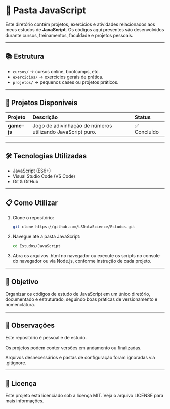# 📂 Pasta JavaScript

Este diretório contém projetos, exercícios e atividades relacionados aos meus estudos de **JavaScript**. Os códigos aqui presentes são desenvolvidos durante cursos, treinamentos, faculdade e projetos pessoais.

---

## 📚 Estrutura

- `cursos/` → cursos online, bootcamps, etc.
- `exercicios/` → exercícios gerais de prática.
- `projetos/` → pequenos cases ou projetos práticos.

---

## 📌 Projetos Disponíveis

| Projeto          | Descrição                                                                                              | Status       |
| :--------------- | :----------------------------------------------------------------------------------------------------- | :----------- |
| **game-js**      | Jogo de adivinhação de números utilizando JavaScript puro.                                             | ✅ Concluído |

---

## 🛠️ Tecnologias Utilizadas

- JavaScript (ES6+)
- Visual Studio Code (VS Code)
- Git & GitHub

---

## 📋 Como Utilizar

1. Clone o repositório:
   ```bash
   git clone https://github.com/LSDataScience/Estudos.git
   ```
2. Navegue até a pasta JavaScript:
   ```bash
   cd Estudos/JavaScript
   ```
3. Abra os arquivos .html no navegador ou execute os scripts no console do navegador ou via Node.js, conforme instrução de cada projeto.

---

## 📖 Objetivo

Organizar os códigos de estudo de JavaScript em um único diretório, documentado e estruturado, seguindo boas práticas de versionamento e nomenclatura.

---

## 📎 Observações

Este repositório é pessoal e de estudo.

Os projetos podem conter versões em andamento ou finalizadas.

Arquivos desnecessários e pastas de configuração foram ignoradas via .gitignore.

---

## 📄 Licença

Este projeto está licenciado sob a licença MIT. Veja o arquivo LICENSE para mais informações.
